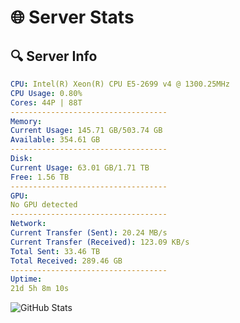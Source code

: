 # 🌐 Server Stats
## 🔍 Server Info
```yaml
CPU: Intel(R) Xeon(R) CPU E5-2699 v4 @ 1300.25MHz
CPU Usage: 0.80%
Cores: 44P | 88T
-----------------------------------
Memory:
Current Usage: 145.71 GB/503.74 GB
Available: 354.61 GB
-----------------------------------
Disk:
Current Usage: 63.01 GB/1.71 TB
Free: 1.56 TB
-----------------------------------
GPU:
No GPU detected
-----------------------------------
Network:
Current Transfer (Sent): 20.24 MB/s
Current Transfer (Received): 123.09 KB/s
Total Sent: 33.46 TB
Total Received: 289.46 GB
-----------------------------------
Uptime:
21d 5h 8m 10s
```
![GitHub Stats](https://img.shields.io/badge/Updated-2025-03-29_02:30:59-blue)